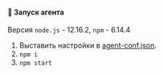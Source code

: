 #### 🚀 Запуск агента

Версия `node.js` - 12.16.2, `npm` - 6.14.4

1) Выставить настройки в [agent-conf.json](agent-conf.json).
2) `npm i`
3) `npm start`
